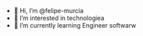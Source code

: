 - 👋 Hi, I’m @felipe-murcia
- 👀 I’m interested in technologiea
- 🌱 I’m currently learning Engineer softwarw

<!---
felipe-murcia/felipe-murcia is a ✨ special ✨ repository because its `README.md` (this file) appears on your GitHub profile.
You can click the Preview link to take a look at your changes.
--->

